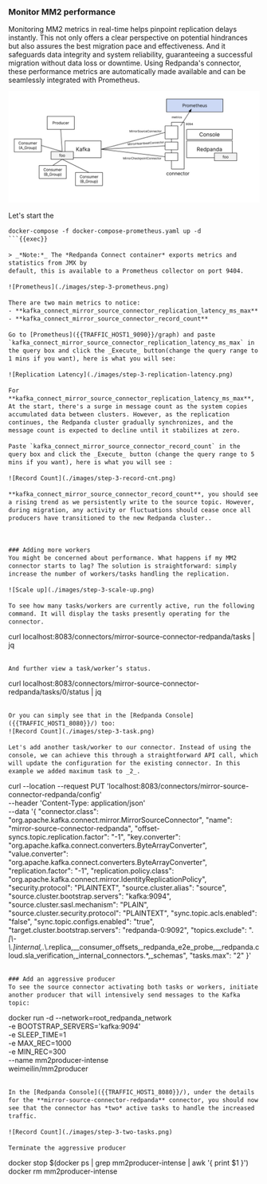 ### Monitor MM2 performance
Monitoring MM2 metrics in real-time helps pinpoint replication delays instantly. This not only offers a clear perspective on potential hindrances but also assures the best migration pace and effectiveness. And it safeguards data integrity and system reliability, guaranteeing a successful migration without data loss or downtime.  Using Redpanda's connector, these performance metrics are automatically made available and can be seamlessly integrated with Prometheus.

![Monitoring](./images/step-3-monitoring.png)

Let's start the 
```
docker-compose -f docker-compose-prometheus.yaml up -d
```{{exec}}

> _*Note:*_ The *Redpanda Connect container* exports metrics and statistics from JMX by
default, this is available to a Prometheus collector on port 9404. 

![Prometheus](./images/step-3-prometheus.png)

There are two main metrics to notice:
- **kafka_connect_mirror_source_connector_replication_latency_ms_max**
- **kafka_connect_mirror_source_connector_record_count**

Go to [Prometheus]({{TRAFFIC_HOST1_9090}}/graph) and paste `kafka_connect_mirror_source_connector_replication_latency_ms_max` in the query box and click the _Execute_ button(change the query range to 1 mins if you want), here is what you will see:

![Replication Latency](./images/step-3-replication-latency.png)

For **kafka_connect_mirror_source_connector_replication_latency_ms_max**, At the start, there's a surge in message count as the system copies accumulated data between clusters. However, as the replication continues, the Redpanda cluster gradually synchronizes, and the message count is expected to decline until it stabilizes at zero.

Paste `kafka_connect_mirror_source_connector_record_count` in the query box and click the _Execute_ button (change the query range to 5 mins if you want), here is what you will see :

![Record Count](./images/step-3-record-cnt.png)

**kafka_connect_mirror_source_connector_record_count**, you should see a rising trend as we persistently write to the source topic. However, during migration, any activity or fluctuations should cease once all producers have transitioned to the new Redpanda cluster.. 



### Adding more workers
You might be concerned about performance. What happens if my MM2 connector starts to lag? The solution is straightforward: simply increase the number of workers/tasks handling the replication.

![Scale up](./images/step-3-scale-up.png)

To see how many tasks/workers are currently active, run the following command. It will display the tasks presently operating for the connector.
```
curl localhost:8083/connectors/mirror-source-connector-redpanda/tasks | jq
```{{exec}}

And further view a task/worker’s status.
```
curl localhost:8083/connectors/mirror-source-connector-redpanda/tasks/0/status | jq
```{{exec}}

Or you can simply see that in the [Redpanda Console]({{TRAFFIC_HOST1_8080}}/) too:
![Record Count](./images/step-3-task.png)

Let's add another task/worker to our connector. Instead of using the console, we can achieve this through a straightforward API call, which will update the configuration for the existing connector. In this example we added maximum task to _2_. 

```
curl --location --request PUT 'localhost:8083/connectors/mirror-source-connector-redpanda/config' \
--header 'Content-Type: application/json' \
--data '{
    "connector.class": "org.apache.kafka.connect.mirror.MirrorSourceConnector",
    "name": "mirror-source-connector-redpanda",
    "offset-syncs.topic.replication.factor": "-1",
    "key.converter": "org.apache.kafka.connect.converters.ByteArrayConverter",
    "value.converter": "org.apache.kafka.connect.converters.ByteArrayConverter",
    "replication.factor": "-1",
    "replication.policy.class": "org.apache.kafka.connect.mirror.IdentityReplicationPolicy",
    "security.protocol": "PLAINTEXT",
    "source.cluster.alias": "source",
    "source.cluster.bootstrap.servers": "kafka:9094",
    "source.cluster.sasl.mechanism": "PLAIN",
    "source.cluster.security.protocol": "PLAINTEXT",
    "sync.topic.acls.enabled": "false",
    "sync.topic.configs.enabled": "true",
    "target.cluster.bootstrap.servers": "redpanda-0:9092",
    "topics.exclude": ".*[\\-\\.]internal,.*\\.replica,__consumer_offsets,_redpanda_e2e_probe,__redpanda.cloud.sla_verification,_internal_connectors.*,_schemas",
    "tasks.max": "2"
}'
```{{exec}}

### Add an aggressive producer 
To see the source connector activating both tasks or workers, initiate another producer that will intensively send messages to the Kafka topic: 
```
docker run -d --network=root_redpanda_network \
-e BOOTSTRAP_SERVERS='kafka:9094' \
-e SLEEP_TIME=1 \
-e MAX_REC=1000 \
-e MIN_REC=300 \
--name mm2producer-intense \
weimeilin/mm2producer
```{{exec}}

In the [Redpanda Console]({{TRAFFIC_HOST1_8080}}/), under the details for the **mirror-source-connector-redpanda** connector, you should now see that the connector has *two* active tasks to handle the increased traffic.

![Record Count](./images/step-3-two-tasks.png)

Terminate the aggressive producer 
```
docker stop  $(docker ps | grep mm2producer-intense | awk '{ print $1 }')
docker rm mm2producer-intense
```{{exec}}